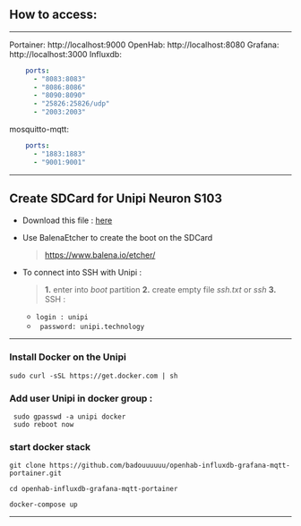 ## How to access:
---
Portainer: http://localhost:9000
OpenHab: http://localhost:8080
Grafana: http://localhost:3000
Influxdb: 
```yml
    ports:
      - "8083:8083"
      - "8086:8086"
      - "8090:8090"
      - "25826:25826/udp"
      - "2003:2003"
```

mosquitto-mqtt: 
```yml
    ports:
      - "1883:1883"
      - "9001:9001"
```

--------------------------------------------------
## Create SDCard for Unipi Neuron S103

- Download this file : [here](https://kb.unipi.technology/_media/files:software:os-images:neuron-mervis-os_image-2.4.0.10.zip)

- Use BalenaEtcher to create the boot on the SDCard
  > https://www.balena.io/etcher/

- To connect into SSH with Unipi :

   > **1.** enter into *boot* partition 
   > **2.** create empty file _ssh.txt_ or _ssh_
   > **3.** SSH :
     - `login : unipi` 
     - ` password: unipi.technology` 

-----------------------------------------------------

### Install Docker on the Unipi 

```
sudo curl -sSL https://get.docker.com | sh
```
### Add user Unipi in docker group :

```
 sudo gpasswd -a unipi docker
 sudo reboot now
```


### start docker stack

```
git clone https://github.com/badouuuuuu/openhab-influxdb-grafana-mqtt-portainer.git
```

```
cd openhab-influxdb-grafana-mqtt-portainer
```

```
docker-compose up
```

-----------------------------------------------------


